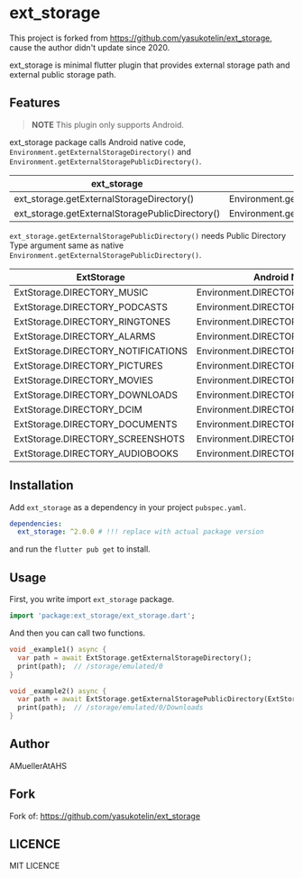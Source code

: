 # ext_storage

This project is forked from https://github.com/yasukotelin/ext_storage, cause the author didn't update since 2020.

ext_storage is minimal flutter plugin that provides external storage path and external public storage path.

## Features

> **NOTE** This plugin only supports Android.

ext_storage package calls Android native code, `Environment.getExternalStorageDirectory()` and `Environment.getExternalStoragePublicDirectory()`.

| ext_storage                                     | Andorid Native                                  |
|------------------------------------------------|-------------------------------------------------|
| ext_storage.getExternalStorageDirectory()       | Environment.getExternalStorageDirectory()       |
| ext_storage.getExternalStoragePublicDirectory() | Environment.getExternalStoragePublicDirectory() |

`ext_storage.getExternalStoragePublicDirectory()` needs Public Directory Type argument same as native `Environment.getExternalStoragePublicDirectory()`.

| ExtStorage                         | Android Native                      |
|------------------------------------|-------------------------------------|
| ExtStorage.DIRECTORY_MUSIC         | Environment.DIRECTORY_MUSIC         |
| ExtStorage.DIRECTORY_PODCASTS      | Environment.DIRECTORY_PODCASTS      |
| ExtStorage.DIRECTORY_RINGTONES     | Environment.DIRECTORY_RINGTONES     |
| ExtStorage.DIRECTORY_ALARMS        | Environment.DIRECTORY_ALARMS        |
| ExtStorage.DIRECTORY_NOTIFICATIONS | Environment.DIRECTORY_NOTIFICATIONS |
| ExtStorage.DIRECTORY_PICTURES      | Environment.DIRECTORY_PICTURES      |
| ExtStorage.DIRECTORY_MOVIES        | Environment.DIRECTORY_MOVIES        |
| ExtStorage.DIRECTORY_DOWNLOADS     | Environment.DIRECTORY_DOWNLOADS     |
| ExtStorage.DIRECTORY_DCIM          | Environment.DIRECTORY_DCIM          |
| ExtStorage.DIRECTORY_DOCUMENTS     | Environment.DIRECTORY_DOCUMENTS     |
| ExtStorage.DIRECTORY_SCREENSHOTS   | Environment.DIRECTORY_SCREENSHOTS   |
| ExtStorage.DIRECTORY_AUDIOBOOKS    | Environment.DIRECTORY_AUDIOBOOKS    |

## Installation

Add `ext_storage` as a dependency in your project `pubspec.yaml`.

```yaml
dependencies:
  ext_storage: ^2.0.0 # !!! replace with actual package version
```

and run the `flutter pub get` to install.

## Usage

First, you write import `ext_storage` package.

```dart
import 'package:ext_storage/ext_storage.dart';
```

And then you can call two functions.

```dart
void _example1() async {
  var path = await ExtStorage.getExternalStorageDirectory();
  print(path);  // /storage/emulated/0
}

void _example2() async {
  var path = await ExtStorage.getExternalStoragePublicDirectory(ExtStorage.DIRECTORY_DOWNLOADS);
  print(path);  // /storage/emulated/0/Downloads
}
```

## Author

AMuellerAtAHS

## Fork

Fork of: https://github.com/yasukotelin/ext_storage

## LICENCE

MIT LICENCE